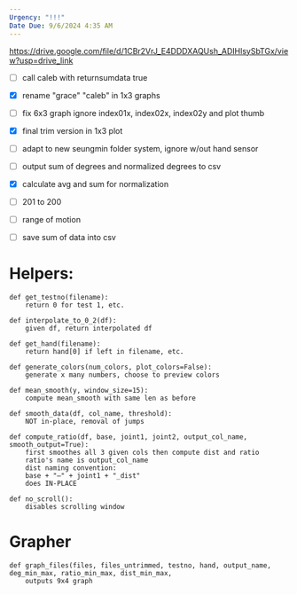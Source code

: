 ```yaml
---
Urgency: "!!!"
Date Due: 9/6/2024 4:35 AM
---
```

https://drive.google.com/file/d/1CBr2VrJ_E4DDDXAQUsh_ADIHlsySbTGx/view?usp=drive_link

- [ ] call caleb with returnsumdata true
- [x] rename "grace" "caleb" in 1x3 graphs
- [ ] fix 6x3 graph ignore index01x, index02x, index02y and plot thumb
- [x] final trim version in 1x3 plot
- [ ] adapt to new seungmin folder system, ignore w/out hand sensor
- [ ] output sum of degrees and normalized degrees to csv
- [x] calculate avg and sum for normalization
- [ ] 201 to 200 
- [ ] range of motion
- [ ] save sum of data into csv


# Helpers:
```
def get_testno(filename):
	return 0 for test 1, etc.

def interpolate_to_0_2(df):
	given df, return interpolated df

def get_hand(filename):
	return hand[0] if left in filename, etc.

def generate_colors(num_colors, plot_colors=False):
	generate x many numbers, choose to preview colors

def mean_smooth(y, window_size=15):
	compute mean_smooth with same len as before

def smooth_data(df, col_name, threshold):
	NOT in-place, removal of jumps

def compute_ratio(df, base, joint1, joint2, output_col_name, smooth_output=True):
	first smoothes all 3 given cols then compute dist and ratio
	ratio's name is output_col_name
	dist naming convention:
	base + "—" + joint1 + "_dist"
	does IN-PLACE

def no_scroll():
	disables scrolling window	
```
# Grapher
```
def graph_files(files, files_untrimmed, testno, hand, output_name, deg_min_max, ratio_min_max, dist_min_max,
	outputs 9x4 graph 
```